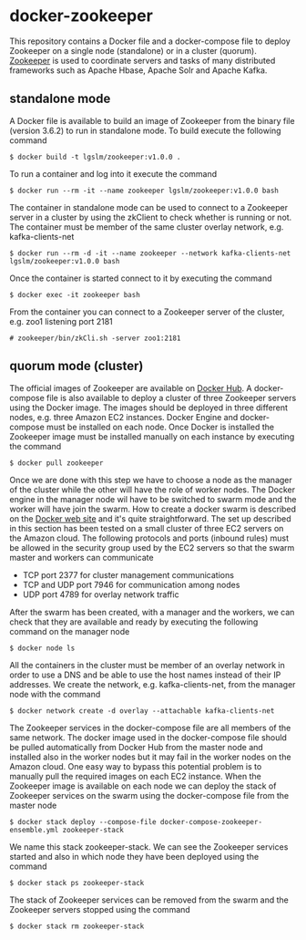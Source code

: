 docker-zookeeper
================
This repository contains a Docker file and a docker-compose file to deploy Zookeeper on a single node (standalone)
or in a cluster (quorum). [Zookeeper](https://zookeeper.apache.org/) is used to coordinate servers and tasks of many
distributed frameworks such as Apache Hbase, Apache Solr and Apache Kafka.
  
## standalone mode
A Docker file is available to build an image of Zookeeper from the binary file (version 3.6.2) to run in standalone mode. 
To build execute the following command

    $ docker build -t lgslm/zookeeper:v1.0.0 .

To run a container and log into it execute the command
 
    $ docker run --rm -it --name zookeeper lgslm/zookeeper:v1.0.0 bash

The container in standalone mode can be used to connect to a Zookeeper server in a cluster by using the zkClient to check
whether is running or not. The container must be member of the same cluster overlay network, e.g. kafka-clients-net

    $ docker run --rm -d -it --name zookeeper --network kafka-clients-net lgslm/zookeeper:v1.0.0 bash

Once the container is started connect to it by executing the command

    $ docker exec -it zookeeper bash

From the container you can connect to a Zookeeper server of the cluster, e.g. zoo1 listening port 2181 

    # zookeeper/bin/zkCli.sh -server zoo1:2181 

## quorum mode (cluster)
The official images of Zookeeper are available on [Docker Hub](https://hub.docker.com/_/zookeeper). A docker-compose 
file is also available to deploy a cluster of three Zookeeper servers using the Docker image. The images should be 
deployed in three different nodes, e.g. three Amazon EC2 instances. Docker Engine and docker-compose must be installed
on each node. Once Docker is installed the Zookeeper image must be installed manually on each instance by executing the
command

    $ docker pull zookeeper

  
Once we are done with this step we have to choose a node as the manager of the cluster while the other will have the role 
of worker nodes. The Docker engine in the manager node wil have to be switched to swarm mode and the worker will have join 
the swarm. How to create a docker swarm is described on the [Docker web site](https://docs.docker.com/engine/swarm/) and 
it's quite straightforward. The set up described in this section has been tested on a small cluster of three EC2 servers 
on the Amazon cloud. The following protocols and ports (inbound rules) must be allowed in the security group used by the 
EC2 servers so that the swarm master and workers can communicate

* TCP port 2377 for cluster management communications
* TCP and UDP port 7946 for communication among nodes
* UDP port 4789 for overlay network traffic

After the swarm has been created, with a manager and the workers, we can check that they are available and ready by executing 
the following command on the manager node

    $ docker node ls

All the containers in the cluster must be member of an overlay network in order to use a DNS and be able to use the host names 
instead of their IP addresses. We create the network, e.g. kafka-clients-net, from the manager node with the command

    $ docker network create -d overlay --attachable kafka-clients-net

The Zookeeper services in the docker-compose file are all members of the same network. The docker image used in the docker-compose 
file should be pulled automatically from Docker Hub from the master node and installed also in the worker nodes but it may fail in 
the worker nodes on the Amazon cloud. One easy way to bypass this potential problem is to manually pull the required images on each 
EC2 instance. When the Zookeeper image is available on each node we can deploy the stack of Zookeeper services on the swarm using 
the docker-compose file from the master node

    $ docker stack deploy --compose-file docker-compose-zookeeper-ensemble.yml zookeeper-stack

We name this stack zookeeper-stack. We can see the Zookeeper services started and also in which node they have been deployed using 
the command

    $ docker stack ps zookeeper-stack

The stack of Zookeeper services can be removed from the swarm and the Zookeeper servers stopped using the command

    $ docker stack rm zookeeper-stack

